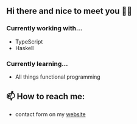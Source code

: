 ## Hi there and nice to meet you 🍻👋


### Currently working  with...
- TypeScript
- Haskell

### Currently learning...
- All things functional programming

## 📫 How to reach me:
- contact form on my [website](japiirainen.com)

